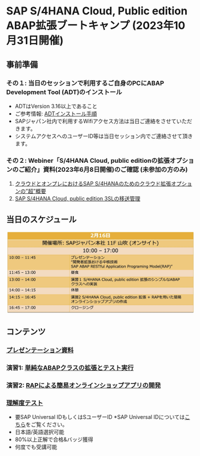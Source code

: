 # SAP S/4HANA Cloud, Public edition ABAP拡張ブートキャンプ (2023年10月31日開催)

## 事前準備    
### その１: 当日のセッションで利用するご自身のPCにABAP Development Tool (ADT)のインストール     
- ADTはVersion 3.16以上であること
- ご参考情報: [ADTインストール手順](https://developers.sap.com/tutorials/abap-install-adt.html )
- SAPジャパン社内で利用するWifiアクセス方法は当日ご連絡をさせていただきます。
- システムアクセスへのユーザーID等は当日セッション内でご連絡させて頂きます。


### その２: Webiner「S/4HANA Cloud, public editionの拡張オプションのご紹介」資料(2023年6月8日開催)のご確認 (未参加の方のみ)
1. [クラウドとオンプレにおけるSAP S/4HANAのためのクラウド拡張オプションの”超”概要​](Preparations/SAPS4HANApublicCloud_extensibilityOptions.pdf)
2. [SAP S/4HANA Cloud, public edition 3SLの移送管理](Preparations/Day2_2_3SL_TransportManagement_Public_translated.pdf)


## 当日のスケジュール
![schedule](images/schedule_ABAPWorkshop_20240216.jpg)

## コンテンツ
### [プレゼンテーション資料]()
### 演習1: [単純なABAPクラスの拡張とテスト実行](Exercise_1/Exercise1_developerExtensibilities_0216.pdf)
### 演習2: [RAPによる簡易オンラインショップアプリの開発](Exercise_2/Exercise2_developerExtensibilities_0216.pdf)
<!--  ### 演習3: [Side-by-Side拡張のためのカスタムAPIの開発](Exercise_3/Exercise3_developerExtensibilities_update.pdf) -->
### [理解度テスト](https://performancemanager.successfactors.eu/sf/learning?destUrl=https%3a%2f%2fsaplearninghub%2eplateau%2ecom%2flearning%2fuser%2fdeeplink%5fredirect%2ejsp%3flinkId%3dPROGRAM%5fDETAILS%26programID%3dPE%5fKB%5fS4HC%5fABAP%5fDEVS4%26fromSF%3dY&company=learninghub) 
- 要SAP Universal IDもしくはSユーザーID *SAP Universal IDについては[こちら](https://www.sap.com/japan/account/universal-id.html)をご覧ください。
- 日本語/英語選択可能
- 80%以上正解で合格&バッジ獲得
- 何度でも受講可能


